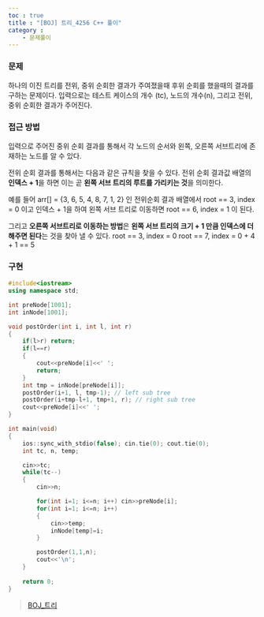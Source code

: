 ```yaml
---
toc : true
title : "[BOJ] 트리_4256 C++ 풀이"
category :
    - 문제풀이
---
```

### 문제
하나의 이진 트리를 전위, 중위 순회한 결과가 주여졌을때 후위 순회를 했을때의 결과를 구하는 문제이다. 입력으로는 테스트 케이스의 개수 $($tc), 노드의 개수$($n), 그리고 전위, 중위 순회한 결과가 주어진다.

### 접근 방법
입력으로 주어진 중위 순회 결과를 통해서 각 노드의 순서와 왼쪽, 오른쪽 서브트리에 존재하는 노드를 알 수 있다.

전위 순회 결과를 통해서는 다음과 같은 규칙을 찾을 수 있다. 전위 순회 결과값 배열의 **인덱스 + 1**을 하면 이는 곧 **왼쪽 서브 트리의 루트를 가리키는 것**을 의미한다.

예를 들어 arr[] = {3, 6, 5, 4, 8, 7, 1, 2} 인 전위순회 결과 배열에서
root == 3, index = 0 이고 인덱스 + 1을 하여 왼쪽 서브 트리로 이동하면
root == 6, index = 1 이 된다.

그리고 **오른쪽 서브트리로 이동하는 방법**은 **왼쪽 서브 트리의 크기 + 1 만큼 인덱스에 더해주면 된다**는 것을 찾아 낼 수 있다.
root == 3, index = 0
root == 7, index = 0 + 4 + 1 == 5

### 구현

``` cpp
#include<iostream>
using namespace std;

int preNode[1001];
int inNode[1001];

void postOrder(int i, int l, int r)
{
    if(l>r) return;
    if(l==r)
    {
        cout<<preNode[i]<<' ';
        return;
    }
    int tmp = inNode[preNode[i]];
    postOrder(i+1, l, tmp-1); // left sub tree
    postOrder(i+tmp-l+1, tmp+1, r); // right sub tree
    cout<<preNode[i]<<' ';
}

int main(void)
{
    ios::sync_with_stdio(false); cin.tie(0); cout.tie(0);
    int tc, n, temp;

    cin>>tc;
    while(tc--)
    {
        cin>>n;

        for(int i=1; i<=n; i++) cin>>preNode[i];
        for(int i=1; i<=n; i++)
        {
            cin>>temp;
            inNode[temp]=i;
        }

        postOrder(1,1,n);
        cout<<'\n';
    }
    
    return 0;
}
```

>[BOJ_트리](https://www.acmicpc.net/problem/4256)